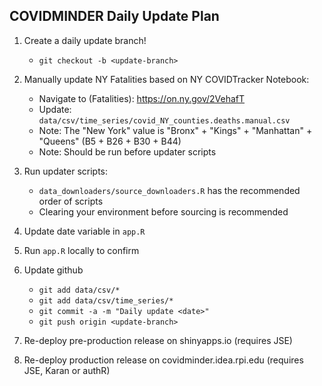 ## COVIDMINDER Daily Update Plan

1. Create a daily update branch!

    * `git checkout -b <update-branch>`

2. Manually update NY Fatalities based on NY COVIDTracker Notebook:

    * Navigate to (Fatalities): https://on.ny.gov/2VehafT
    * Update: `data/csv/time_series/covid_NY_counties.deaths.manual.csv`
    * Note: The "New York" value is "Bronx" + "Kings" + "Manhattan" + "Queens" (B5 + B26 + B30 + B44)
    * Note: Should be run before updater scripts

3. Run updater scripts:

    * `data_downloaders/source_downloaders.R` has the recommended order of scripts
    * Clearing your environment before sourcing is recommended

4. Update date variable in `app.R`

5. Run `app.R` locally to confirm

6. Update github

    * `git add data/csv/*`
    * `git add data/csv/time_series/*`
    * `git commit -a -m "Daily update <date>"`
    * `git push origin <update-branch>`

7. Re-deploy pre-production release on shinyapps.io (requires JSE)

8. Re-deploy production release on covidminder.idea.rpi.edu (requires JSE, Karan or authR)

